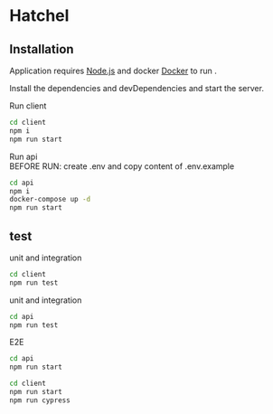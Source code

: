 # Hatchel


## Installation

Application requires [Node.js](https://nodejs.org/) and docker [Docker](https://www.docker.com/) to run .

Install the dependencies and devDependencies and start the server.

Run client
```sh
cd client
npm i
npm run start
```

Run api\
BEFORE RUN: create .env and copy content of .env.example
```sh
cd api
npm i
docker-compose up -d
npm run start
```

## test
unit and integration
```sh
cd client
npm run test
```
unit and integration
```sh
cd api
npm run test
```
E2E

```sh
cd api
npm run start
```
```sh
cd client
npm run start
npm run cypress
```

